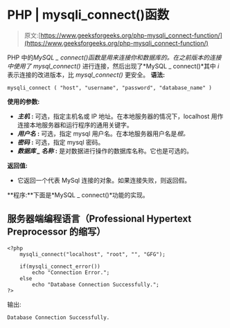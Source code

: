 # PHP | mysqli_connect()函数

> 原文:[https://www.geeksforgeeks.org/php-mysqli_connect-function/](https://www.geeksforgeeks.org/php-mysqli_connect-function/)

PHP 中的*MySQL _ connect()*函数是用来连接你和数据库的。在之前版本的连接中*使用了 mysql_connect()* 进行连接，然后出现了*MySQL _ connect()*其中 *i* 表示连接的改进版本，比 *mysql_connect()* 更安全。
**语法:**

```
mysqli_connect ( "host", "username", "password", "database_name" )
```

**使用的参数:**

*   ***主机*** **:** 可选，指定主机名或 IP 地址。在本地服务器的情况下，localhost 用作连接本地服务器和运行程序的通用关键字。
*   ***用户名*** **:** 可选，指定 mysql 用户名。在本地服务器用户名是*根。*
*   ***密码*** **:** 可选，指定 mysql 密码。
*   ***数据库 _ 名称*** **:** 是对数据进行操作的数据库名称。它也是可选的。

**返回值:**

*   它返回一个代表 MySql 连接的对象。如果连接失败，则返回假。

**程序:**下面是*MySQL _ connect()*功能的实现。

## 服务器端编程语言（Professional Hypertext Preprocessor 的缩写）

```
<?php
    mysqli_connect("localhost", "root", "", "GFG");

    if(mysqli_connect_error())
        echo "Connection Error.";
    else
        echo "Database Connection Successfully.";
?>
```

输出:

```
Database Connection Successfully.
```